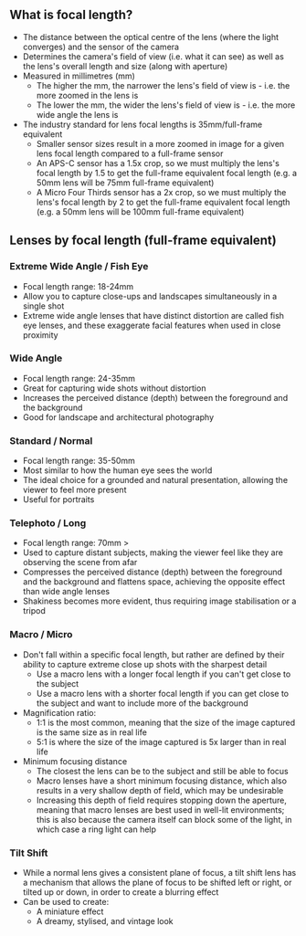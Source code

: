  ## What is focal length?
 
- The distance between the optical centre of the lens (where the light converges) and the sensor of the camera
- Determines the camera's field of view (i.e. what it can see) as well as the lens's overall length and size (along with aperture)
- Measured in millimetres (mm)
	- The higher the mm, the narrower the lens's field of view is - i.e. the more zoomed in the lens is
	- The lower the mm, the wider the lens's field of view is - i.e. the more wide angle the lens is
- The industry standard for lens focal lengths is 35mm/full-frame equivalent
	- Smaller sensor sizes result in a more zoomed in image for a given lens focal length compared to a full-frame sensor
	- An APS-C sensor has a 1.5x crop, so we must multiply the lens's focal length by 1.5 to get the full-frame equivalent focal length (e.g. a 50mm lens will be 75mm full-frame equivalent)
	- A Micro Four Thirds sensor has a 2x crop, so we must multiply the lens's focal length by 2 to get the full-frame equivalent focal length (e.g. a 50mm lens will be 100mm full-frame equivalent)

## Lenses by focal length (full-frame equivalent)

### Extreme Wide Angle / Fish Eye

- Focal length range: 18-24mm
- Allow you to capture close-ups and landscapes simultaneously in a single shot
- Extreme wide angle lenses that have distinct distortion are called fish eye lenses, and these exaggerate facial features when used in close proximity

### Wide Angle

- Focal length range: 24-35mm
- Great for capturing wide shots without distortion
- Increases the perceived distance (depth) between the foreground and the background
- Good for landscape and architectural photography

### Standard / Normal

- Focal length range: 35-50mm
- Most similar to how the human eye sees the world
- The ideal choice for a grounded and natural presentation, allowing the viewer to feel more present
- Useful for portraits 

### Telephoto / Long

- Focal length range: 70mm >
- Used to capture distant subjects, making the viewer feel like they are observing the scene from afar
- Compresses the perceived distance (depth) between the foreground and the background and flattens space, achieving the opposite effect than wide angle lenses
- Shakiness becomes more evident, thus requiring image stabilisation or a tripod

### Macro / Micro

- Don't fall within a specific focal length, but rather are defined by their ability to capture extreme close up shots with the sharpest detail
	- Use a macro lens with a longer focal length if you can't get close to the subject
	- Use a macro lens with a shorter focal length if you can get close to the subject and want to include more of the background
- Magnification ratio:
	- 1:1 is the most common, meaning that the size of the image captured is the same size as in real life
	- 5:1 is where the size of the image captured is 5x larger than in real life
- Minimum focusing distance
	- The closest the lens can be to the subject and still be able to focus
	- Macro lenses have a short minimum focusing distance, which also results in a very shallow depth of field, which may be undesirable
	- Increasing this depth of field requires stopping down the aperture, meaning that macro lenses are best used in well-lit environments; this is also because the camera itself can block some of the light, in which case a ring light can help

### Tilt Shift

- While a normal lens gives a consistent plane of focus, a tilt shift lens has a mechanism that allows the plane of focus to be shifted left or right, or tilted up or down, in order to create a blurring effect
- Can be used to create:
	- A miniature effect
	- A dreamy, stylised, and vintage look 

